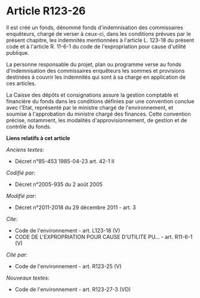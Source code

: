 # Article R123-26

Il est créé un fonds, dénommé fonds d'indemnisation des commissaires enquêteurs, chargé de verser à ceux-ci, dans les
conditions prévues par le présent chapitre, les indemnités mentionnées à l'article L. 123-18 du présent code et à l'article
R. 11-6-1 du code de l'expropriation pour cause d'utilité publique. 

La personne responsable du projet, plan ou programme verse au fonds d'indemnisation des commissaires enquêteurs les sommes et
provisions destinées à couvrir les indemnités qui sont à sa charge en application de ces articles. 

La Caisse des dépôts et consignations assure la gestion comptable et financière du fonds dans les conditions définies par une
convention conclue avec l'Etat, représenté par le ministre chargé de l'environnement, et soumise à l'approbation du ministre
chargé des finances. Cette convention précise, notamment, les modalités d'approvisionnement, de gestion et de contrôle du
fonds.

**Liens relatifs à cet article**

_Anciens textes_:

  - Décret n°85-453 1985-04-23 art. 42-1 II

_Codifié par_:

  - Décret n°2005-935 du 2 août 2005

_Modifié par_:

  - Décret n°2011-2018 du 29 décembre 2011 - art. 3

_Cite_:

  - Code de l'environnement - art. L123-18 (V)
  - CODE DE L'EXPROPRIATION POUR CAUSE D'UTILITE PU... - art. R11-6-1 (V)

_Cité par_:

  - Code de l'environnement - art. R123-25 (V)

_Nouveaux textes_:

  - Code de l'environnement - art. R123-27-3 (VD)
